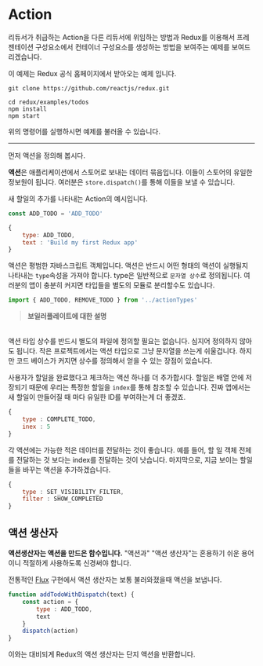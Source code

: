 # Action

리듀서가 취급하는 Action을 다른 리듀서에 위임하는 방법과 Redux를 이용해서 프레젠테이션 구성요소에서 컨테이너 구성요소를 생성하는 방법을 보여주는 예제를 보여드리겠습니다.

이 예제는 Redux 공식 홈페이지에서 받아오는 예제 입니다.
```
git clone https://github.com/reactjs/redux.git

cd redux/examples/todos
npm install
npm start
```
위의 명령어를 실행하시면 예제를 불러올 수 있습니다.

---

먼저 액션을 정의해 봅시다.

**액션**은 애플리케이션에서 스토어로 보내는 데이터 묶음입니다. 이들이 스토어의 유일한 정보원이 됩니다. 여러분은 `store.dispatch()`를 통해 이들을 보낼 수 있습니다.

새 할일의 추가를 나타내는 Action의 예시입니다.

```javascript
const ADD_TODO = 'ADD_TODO'
```
```javascript
{
    type: ADD_TODO,
    text : 'Build my first Redux app'
}
```
액션은 평범한 자바스크립트 객체입니다. 액션은 반드시 어떤 형태의 액션이 실행될지 나타내는 `type`속성을 가져야 합니다. type은 일반적으로 `문자열 상수`로 정의됩니다. 여러분의 앱이 충분히 커지면 타입들을 별도의 모듈로 분리할수도 있습니다.

```javascript
import { ADD_TODO, REMOVE_TODO } from '../actionTypes'
```
> **보일러플레이트에 대한 설명**  
<br>
액션 타입 상수를 반드시 별도의 파일에 정의할 필요는 없습니다. 심지어 정의하지 않아도 됩니다. 작은 프로젝트에서는 액션 타입으로 그냥 문자열을 쓰는게 쉬울겁니다. 하지만 코드 베이스가 커지면 상수를 정의해서 얻을 수 있는 장점이 있습니다.

사용자가 할일을 완료했다고 체크하는 액션 하나를 더 추가합시다. 할일은 배열 안에 저장되기 때문에 우리는 특정한 할일을 `index`를 통해 참조할 수 있습니다. 진짜 앱에서는 새 할일이 만들어질 때 마다 유일한 ID를 부여하는게 더 좋겠죠.

```javascript
{
    type : COMPLETE_TODO,
    inex : 5
}
```
각 액션에는 가능한 적은 데이터를 전달하는 것이 좋습니다. 예를 들어, 할 일 객체 전체를 전달하는 것 보다는 index를 전달하는 것이 낫습니다. 마지막으로, 지금 보이는 할일들을 바꾸는 액션을 추가하겠습니다.

```javascript
{
    type : SET_VISIBILITY_FILTER,
    filter : SHOW_COMPLETED
}
```
## 액션 생산자

**액션생산자는 액션을 만드은 함수입니다.** "액션과" "액션 생산자"는 혼용하기 쉬운 용어이니 적절하게 사용하도록 신경써야 합니다.

전통적인 [Flux](https://taegon.kim/archives/5288) 구현에서 액션 생산자는 보통 불러와졌을때 액션을 보냅니다.

```javascript
function addTodoWithDispatch(text) {
    const action = {
        type : ADD_TODO,
        text
    }
    dispatch(action)
}
```
이와는 대비되게 Redux의 액션 생산자는 단지 액션을 반환합니다.